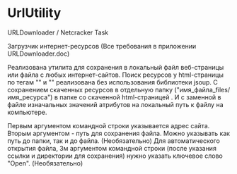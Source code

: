# UrlUtility
URLDownloader / Netcracker Task

Загрузчик интернет-ресурсов (Все требования в приложении URLDownloader.doc)

Реализована утилита для сохранения в локальный файл веб-страницы или файла с любых интернет-сайтов.
Поиск ресурсов у html-страницы по тегам "<img>" и "<link>" реализована без использования библиотеки jsoup. 
С сохранением скаченных ресурсов в отдельную папку ("имя_файла_files/имя_ресурса") в папке со скаченной html-страницей . 
И с заменной в файле изначальных значений атрибутов на локальный путь к файлу на компьютере.

Первым аргументом командной строки указывается адрес сайта. 
Вторым аргументом - путь для сохранения файла. Можно указывать как путь до папки, так и до файла. (Необязательно) 
Для автоматического открытия файла, 3м аргументом командной строки (после указания ссылки и директории для сохранения) нужно указать ключевое слово "Open". (Необязательно)

